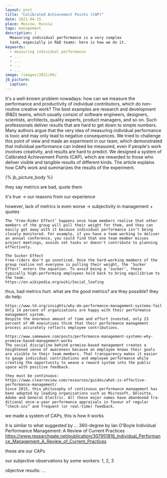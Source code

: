 ```yaml
---
layout: post
title: "Calibrated Achievement Points (CAP)"
date: 2021-04-15
place: Moscow, Russia
tags: management
description: |
  Measuring individual performance is a very complex
  task, especially in R&D teams: here is how we do it.
keywords:
  - measuring individual performance
  - ...
  - ...
  - ...
  - ...
image: /images/2021/04/
jb_picture:
  caption:
---
```


It's a well-known problem nowadays: how can we measure the performance 
and productivity of individual contributors, which do non-routine 
creative work? The best examples are research and development (R&D) teams, which 
usually consist of software engineers, designers, 
scientists, architects, quality experts, product managers, and so on. 
Such professionals deliver results that are hard to get down to simple numbers. 
Many authors argue that the very idea of measuring individual performance is toxic and may only 
lead to negative consequences. We tried to challenge this point of view 
and made an experiment in our team, which demonstrated that individual 
performance can indeed be measured, even if people's work involves creativity, 
and results are hard to predict. We designed a system of 
Calibrated Achievement Points (CAP), which are rewarded to those who deliver 
visible and tangible results of different kinds. The article explains how 
CAPs work and summarizes the results of the experiment.

<!--more-->

{% jb_picture_body %}

they say metrics are bad, quote them

it's true -> our reasons from our experience

however, lack of metrics is even worse -> subjectivity in management + quotes

    The ‘Free-Rider Effect’ happens once team members realise that other members of the group will pull their weight for them, and they can easily get away with it because individual performance isn't being closely monitored. For example, if you have a team working to deliver an annual conference, you could find that one team member misses project meetings, avoids set tasks or doesn't contribute to planning effectively.

    The Sucker Effect
    Free-riders don't go unnoticed. Once the hard-working members of the group realise not everyone is pulling their weight, the ‘Sucker Effect’ enters the equation. To avoid being a ‘sucker’, these typically high-performing employees hold back to bring equilibrium to the team.
    https://en.wikipedia.org/wiki/Social_loafing

thus, bad metrics hurt. what are the good metrics? are they possible? they do help:

    https://www.td.org/insights/why-do-performance-management-systems-fail
    Only 14 percent of organizations are happy with their performance management system.
    Despite the enormous amount of time and effort invested, only 23 percent of HR executives think that their performance management process accurately reflects employee contributions.

    https://www.samewave.com/posts/performance-management-systems-why-promise-based-management-works
    The social discipline behind promise-based management creates a heightened sense of awareness because an employee knows their goals are visible to their team members. That transparency makes it easier to gauge individual contributions and employee performance while creating the opportunity to weave a reward system into the public space with positive feedback.

    they must be continuous:
    https://www.clearreview.com/resources/guides/what-is-effective-performance-management/
    Since 2015, this phi­los­o­phy of con­tin­u­ous per­for­mance man­age­ment has been adopt­ed by lead­ing organ­i­sa­tions such as Microsoft, Deloitte, Adobe and Gen­er­al Elec­tric. All these major names have aban­doned tra­di­tion­al once-a-year per­for­mance appraisals in favour of reg­u­lar​”check-ins” and fre­quent (or real-time) feedback. 

we made a system of CAPs, this is how it works

it is similar to what suggested by ...
  360-degree by 
    Ian O'Boyle 
    Individual Performance Management: A Review of Current Practices
    https://www.researchgate.net/publication/307951816_Individual_Performance_Management_A_Review_of_Current_Practices

these are our CAPs

our subjective observations by some workers: 1, 2, 3

objective results: ...







